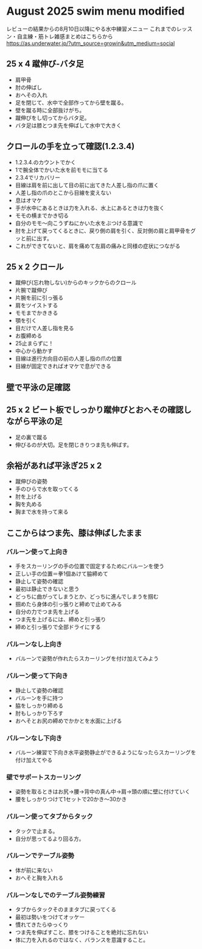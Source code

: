# August 2025 swim menu modified
レビューの結果からの8月10日以降にやる水中練習メニュー
これまでのレッスン・自主練・筋トレ雑感まとめはこちらから  
https://as.underwater.jp/?utm_source=growin&utm_medium=social  
## 25 x 4 蹴伸び-バタ足
- 肩甲骨
- 肘の伸ばし
- おへその入れ
- 足を閉じて、水中で全部作ってから壁を蹴る。
- 壁を蹴る時に全部抜けがち。
- 蹴伸びをし切ってからバタ足。
- バタ足は膝とつま先を伸ばして水中で大きく

## クロールの手を立って確認(1.2.3.4)
- 1.2.3.4.のカウントでかく
- 1で腕全体でかいた水を前モモに当てる
- 2.3.4でリカバリー
- 目線は肩を前に出して目の前に出てきた人差し指の爪に置く
- 人差し指の爪のとこから目線を変えない
- 息はオマケ
- 手が水中にあるときは力を入れる、水上にあるときは力を抜く
- モモの横までかき切る
- 自分のモモ～向こうずねにかいた水をぶつける意識で
- 肘を上げて戻ってくるときに、戻り側の肩を引く、反対側の肩と肩甲骨をグッと前に出す。
- これができてないと、肩を痛めて左肩の痛みと同様の症状につながる

## 25 x 2 クロール
- 蹴伸び(忘れ物しない)からのキックからのクロール
- 片腕で蹴伸び
- 片腕を前に引っ張る
- 肩をツイストする
- モモまでかききる
- 顎を引く
- 目だけで人差し指を見る
- お腹締める
- 25止まらずに！
- 中心から動かす
- 目線は進行方向目の前の人差し指の爪の位置
- 目線が固定できればオマケで息ができる

## 壁で平泳の足確認

## 25 x 2 ビート板でしっかり蹴伸びとおへその確認しながら平泳の足
- 足の裏で蹴る
- 伸びるのが大切。足を閉じきりつま先も伸ばす。

## 余裕があれば平泳ぎ25 x 2
- 蹴伸びの姿勢
- 手のひらで水を取ってくる
- 肘を上げる
- 胸を丸める
- 胸まで水を持って来る

## ここからはつま先、膝は伸ばしたまま 
### バルーン使って上向き
- 手をスカーリングの手の位置で固定するためにバルーンを使う
- 正しい手の位置＝拳1個あけて脇締めて
- 静止して姿勢の確認
- 最初は静止できないと思う
- どっちに曲がってしまうとか、どっちに進んでしまうを掴む
- 掴めたら身体の引っ張りと締めで止めてみる
- 自分の力でつま先を上げる
- つま先を上げるには、締めと引っ張り
- 締めと引っ張りで全部ドライにする
### バルーンなし上向き
- バルーンで姿勢が作れたらスカーリングを付け加えてみよう
### バルーン使って下向き
- 静止して姿勢の確認
- バルーンを手に持つ
- 脇をしっかり締める
- 肘もしっかり下ろす
- おへそとお尻の締めでかかとを水面に上げる
### バルーンなし下向き
- バルーン練習で下向き水平姿勢静止ができるようになったらスカーリングを付け加えてやる
### 壁でサポートスカーリング
- 姿勢を取るときはお尻→腰→背中の真ん中→肩→頭の順に壁に付けていく
- 腰をしっかりつけて1セットで20かき～30かき
### バルーン使ってタブからタック
- タックで止まる。
- 自分が思ってるより回る方。
### バルーンでテーブル姿勢
- 体が前に来ない
- おへそと胸を入れる
### バルーンなしでのテーブル姿勢練習
- タブからタックそのままタブに戻ってくる
- 最初は勢いをつけてオッケー
- 慣れてきたらゆっくり
- つま先を伸ばすこと、膝をつけることを絶対に忘れない
- 体に力を入れるのではなく、バランスを意識すること。